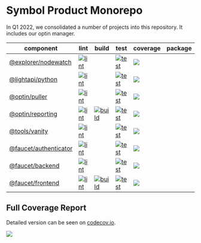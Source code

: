 # Symbol Product Monorepo

In Q1 2022, we consolidated a number of projects into this repository.
It includes our optin manager.

| component | lint | build | test | coverage | package |
|-----------|------|-------|------|----------| ------- |
| [@explorer/nodewatch](explorer/nodewatch) | [![lint][explorer-nodewatch-lint]][explorer-nodewatch-job] | | [![test][explorer-nodewatch-test]][explorer-nodewatch-job] | [![][explorer-nodewatch-cov]][explorer-nodewatch-cov-link]
| [@lightapi/python](lightapi/python) | [![lint][lightapi-python-lint]][lightapi-python-job] | | [![test][lightapi-python-test]][lightapi-python-job] | [![][lightapi-python-cov]][lightapi-python-cov-link]
| [@optin/puller](optin/puller) | [![lint][optin-puller-lint]][optin-puller-job] | | [![test][optin-puller-test]][optin-puller-job]| [![][optin-puller-cov]][optin-puller-cov-link] |
| [@optin/reporting](optin/reporting) | [![lint][optin-reporting-lint]][optin-reporting-job] | [![build][optin-reporting-build]][optin-reporting-job] | [![test][optin-reporting-test]][optin-reporting-job]| [![][optin-reporting-cov]][optin-reporting-cov-link] |
| [@tools/vanity](tools/vanity) | [![lint][tools-vanity-lint]][tools-vanity-job] | | [![test][tools-vanity-test]][tools-vanity-job]| [![][tools-vanity-cov]][tools-vanity-cov-link] |
| [@faucet/authenticator](faucet/authenticator) | [![lint][faucet-authenticator-lint]][faucet-authenticator-job] | | [![test][faucet-authenticator-test]][faucet-authenticator-job]| [![][faucet-authenticator-cov]][faucet-authenticator-cov-link] |
| [@faucet/backend](faucet/backend) | [![lint][faucet-backend-lint]][faucet-backend-job] | | [![test][faucet-backend-test]][faucet-backend-job]| [![][faucet-backend-cov]][faucet-backend-cov-link] |
| [@faucet/frontend](faucet/frontend) | [![lint][faucet-frontend-lint]][faucet-frontend-job] | [![build][faucet-frontend-build]][faucet-frontend-job] | [![test][faucet-frontend-test]][faucet-frontend-job]| [![][faucet-frontend-cov]][faucet-frontend-cov-link] |

## Full Coverage Report

Detailed version can be seen on [codecov.io][product-cov-link].

[![][product-cov]][product-cov-link]

[product-cov]: https://codecov.io/gh/symbol/product/branch/dev/graphs/tree.svg
[product-cov-link]: https://codecov.io/gh/symbol/product/tree/dev

[explorer-nodewatch-job]: https://jenkins.symboldev.com/blue/organizations/jenkins/Symbol%2Fgenerated%2Fproduct%2Fexplorer-nodewatch/activity?branch=dev
[explorer-nodewatch-lint]: https://jenkins.symboldev.com/buildStatus/icon?job=Symbol%2Fgenerated%2Fproduct%2Fexplorer-nodewatch%2Fdev%2F&config=explorer-nodewatch-lint
[explorer-nodewatch-test]: https://jenkins.symboldev.com/buildStatus/icon?job=Symbol%2Fgenerated%2Fproduct%2Fexplorer-nodewatch%2Fdev%2F&config=explorer-nodewatch-test
[explorer-nodewatch-cov]: https://codecov.io/gh/symbol/product/branch/dev/graph/badge.svg?token=SSYYBMK0M7&flag=explorer-nodewatch
[explorer-nodewatch-cov-link]: https://codecov.io/gh/symbol/product/tree/dev/explorer/nodewatch

[faucet-authenticator-job]: https://jenkins.symboldev.com/blue/organizations/jenkins/Symbol%2Fgenerated%2Fproduct%2Ffaucet-authenticator/activity?branch=dev
[faucet-authenticator-lint]: https://jenkins.symboldev.com/buildStatus/icon?job=Symbol%2Fgenerated%2Fproduct%2Ffaucet-authenticator%2Fdev%2F&config=faucet-authenticator-lint
[faucet-authenticator-test]: https://jenkins.symboldev.com/buildStatus/icon?job=Symbol%2Fgenerated%2Fproduct%2Ffaucet-authenticator%2Fdev%2F&config=faucet-authenticator-test
[faucet-authenticator-cov]: https://codecov.io/gh/symbol/product/branch/dev/graph/badge.svg?token=SSYYBMK0M7&flag=faucet-authenticator
[faucet-authenticator-cov-link]: https://codecov.io/gh/symbol/product/tree/dev/faucet/authenticator

[faucet-backend-job]: https://jenkins.symboldev.com/blue/organizations/jenkins/Symbol%2Fgenerated%2Fproduct%2Ffaucet-backend/activity?branch=dev
[faucet-backend-lint]: https://jenkins.symboldev.com/buildStatus/icon?job=Symbol%2Fgenerated%2Fproduct%2Ffaucet-backend%2Fdev%2F&config=faucet-backend-lint
[faucet-backend-test]: https://jenkins.symboldev.com/buildStatus/icon?job=Symbol%2Fgenerated%2Fproduct%2Ffaucet-backend%2Fdev%2F&config=faucet-backend-test
[faucet-backend-cov]: https://codecov.io/gh/symbol/product/branch/dev/graph/badge.svg?token=SSYYBMK0M7&flag=faucet-backend
[faucet-backend-cov-link]: https://codecov.io/gh/symbol/product/tree/dev/faucet/backend

[faucet-frontend-job]: https://jenkins.symboldev.com/blue/organizations/jenkins/Symbol%2Fgenerated%2Fproduct%2Ffaucet-frontend/activity?branch=dev
[faucet-frontend-lint]: https://jenkins.symboldev.com/buildStatus/icon?job=Symbol%2Fgenerated%2Fproduct%2Ffaucet-frontend%2Fdev%2F&config=faucet-frontend-lint
[faucet-frontend-build]: https://jenkins.symboldev.com/buildStatus/icon?job=Symbol%2Fgenerated%2Fproduct%2Ffaucet-frontend%2Fdev%2F&config=faucet-frontend-build
[faucet-frontend-test]: https://jenkins.symboldev.com/buildStatus/icon?job=Symbol%2Fgenerated%2Fproduct%2Ffaucet-frontend%2Fdev%2F&config=faucet-frontend-test
[faucet-frontend-cov]: https://codecov.io/gh/symbol/product/branch/dev/graph/badge.svg?token=SSYYBMK0M7&flag=faucet-frontend
[faucet-frontend-cov-link]: https://codecov.io/gh/symbol/product/tree/dev/faucet/frontend

[lightapi-python-job]: https://jenkins.symboldev.com/blue/organizations/jenkins/Symbol%2Fgenerated%2Fproduct%2Flightapi-python/activity?branch=dev
[lightapi-python-lint]: https://jenkins.symboldev.com/buildStatus/icon?job=Symbol%2Fgenerated%2Fproduct%2Flightapi-python%2Fdev%2F&config=lightapi-python-lint
[lightapi-python-test]: https://jenkins.symboldev.com/buildStatus/icon?job=Symbol%2Fgenerated%2Fproduct%2Flightapi-python%2Fdev%2F&config=lightapi-python-test
[lightapi-python-cov]: https://codecov.io/gh/symbol/product/branch/dev/graph/badge.svg?token=SSYYBMK0M7&flag=lightapi-python
[lightapi-python-cov-link]: https://codecov.io/gh/symbol/product/tree/dev/lightapi/python

[optin-puller-job]: https://jenkins.symboldev.com/blue/organizations/jenkins/Symbol%2Fgenerated%2Fproduct%2Foptin-puller/activity?branch=dev
[optin-puller-lint]: https://jenkins.symboldev.com/buildStatus/icon?job=Symbol%2Fgenerated%2Fproduct%2Foptin-puller%2Fdev%2F&config=optin-puller-lint
[optin-puller-test]: https://jenkins.symboldev.com/buildStatus/icon?job=Symbol%2Fgenerated%2Fproduct%2Foptin-puller%2Fdev%2F&config=optin-puller-test
[optin-puller-cov]: https://codecov.io/gh/symbol/product/branch/dev/graph/badge.svg?token=SSYYBMK0M7&flag=optin-puller
[optin-puller-cov-link]: https://codecov.io/gh/symbol/product/tree/dev/optin/puller

[optin-reporting-job]: https://jenkins.symboldev.com/blue/organizations/jenkins/Symbol%2Fgenerated%2Fproduct%2Foptin-reporting/activity?branch=dev
[optin-reporting-lint]: https://jenkins.symboldev.com/buildStatus/icon?job=Symbol%2Fgenerated%2Fproduct%2Foptin-reporting%2Fdev%2F&config=optin-reporting-lint
[optin-reporting-build]: https://jenkins.symboldev.com/buildStatus/icon?job=Symbol%2Fgenerated%2Fproduct%2Foptin-reporting%2Fdev%2F&config=optin-reporting-build
[optin-reporting-test]: https://jenkins.symboldev.com/buildStatus/icon?job=Symbol%2Fgenerated%2Fproduct%2Foptin-reporting%2Fdev%2F&config=optin-reporting-test
[optin-reporting-cov]: https://codecov.io/gh/symbol/product/branch/dev/graph/badge.svg?token=SSYYBMK0M7&flag=optin-reporting
[optin-reporting-cov-link]: https://codecov.io/gh/symbol/product/tree/dev/optin/reporting

[tools-vanity-job]: https://jenkins.symboldev.com/blue/organizations/jenkins/Symbol%2Fgenerated%2Fproduct%2Ftools-vanity/activity?branch=dev
[tools-vanity-lint]: https://jenkins.symboldev.com/buildStatus/icon?job=Symbol%2Fgenerated%2Fproduct%2Ftools-vanity%2Fdev%2F&config=tools-vanity-lint
[tools-vanity-test]: https://jenkins.symboldev.com/buildStatus/icon?job=Symbol%2Fgenerated%2Fproduct%2Ftools-vanity%2Fdev%2F&config=tools-vanity-test
[tools-vanity-cov]: https://codecov.io/gh/symbol/product/branch/dev/graph/badge.svg?token=SSYYBMK0M7&flag=tools-vanity
[tools-vanity-cov-link]: https://codecov.io/gh/symbol/product/tree/dev/tools/vanity
